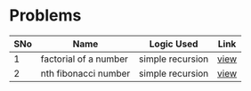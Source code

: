 # Problems

SNo | Name | Logic Used | Link |
----|------|------------|------|
1 | factorial of a number | simple recursion | [view](factorial.cpp)
2 | nth fibonacci number | simple recursion | [view](fibonacci_number.cpp)